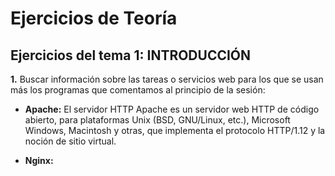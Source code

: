 # Ejercicios de Teoría

## Ejercicios del tema 1: INTRODUCCIÓN

**1.** Buscar información sobre las tareas o servicios web para los que se usan más los programas que comentamos al principio de la sesión:

  - **Apache:** El servidor HTTP Apache es un servidor web HTTP de código abierto, para plataformas Unix (BSD, GNU/Linux, etc.), Microsoft Windows, Macintosh y otras, que implementa el protocolo HTTP/1.12​ y la noción de sitio virtual.

  - **Nginx:**
